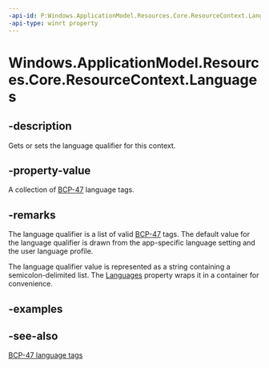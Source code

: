 ----api-id: P:Windows.ApplicationModel.Resources.Core.ResourceContext.Languages
-api-type: winrt property
---<!-- Property syntaxpublic Windows.Foundation.Collections.IVectorView<string> Languages { get;  set; }--># Windows.ApplicationModel.Resources.Core.ResourceContext.Languages## -descriptionGets or sets the language qualifier for this context.## -property-valueA collection of [BCP-47](http://go.microsoft.com/fwlink/p/?linkid=227302) language tags.## -remarksThe language qualifier is a list of valid [BCP-47](http://go.microsoft.com/fwlink/p/?linkid=227302) tags. The default value for the language qualifier is drawn from the app-specific language setting and the user language profile.The language qualifier value is represented as a string containing a semicolon-delimited list. The [Languages](resourcecontext_languages.md) property wraps it in a container for convenience.## -examples## -see-also[BCP-47 language tags](http://go.microsoft.com/fwlink/p/?linkid=227302)